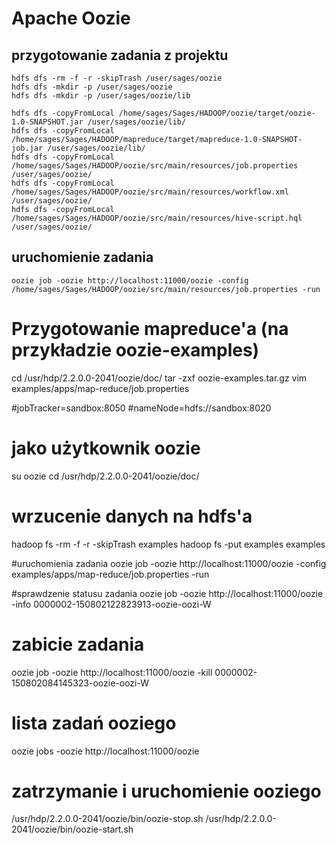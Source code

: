
# Apache Oozie

## przygotowanie zadania z projektu

```
hdfs dfs -rm -f -r -skipTrash /user/sages/oozie
hdfs dfs -mkdir -p /user/sages/oozie
hdfs dfs -mkdir -p /user/sages/oozie/lib

hdfs dfs -copyFromLocal /home/sages/Sages/HADOOP/oozie/target/oozie-1.0-SNAPSHOT.jar /user/sages/oozie/lib/
hdfs dfs -copyFromLocal /home/sages/Sages/HADOOP/mapreduce/target/mapreduce-1.0-SNAPSHOT-job.jar /user/sages/oozie/lib/
hdfs dfs -copyFromLocal /home/sages/Sages/HADOOP/oozie/src/main/resources/job.properties /user/sages/oozie/
hdfs dfs -copyFromLocal /home/sages/Sages/HADOOP/oozie/src/main/resources/workflow.xml /user/sages/oozie/
hdfs dfs -copyFromLocal /home/sages/Sages/HADOOP/oozie/src/main/resources/hive-script.hql /user/sages/oozie/
```

## uruchomienie zadania

```
oozie job -oozie http://localhost:11000/oozie -config /home/sages/Sages/HADOOP/oozie/src/main/resources/job.properties -run
```












# Przygotowanie mapreduce'a (na przykładzie oozie-examples)

cd /usr/hdp/2.2.0.0-2041/oozie/doc/
tar -zxf oozie-examples.tar.gz
vim examples/apps/map-reduce/job.properties

#jobTracker=sandbox:8050
#nameNode=hdfs://sandbox:8020

# jako użytkownik oozie
su oozie
cd /usr/hdp/2.2.0.0-2041/oozie/doc/

# wrzucenie danych na hdfs'a
hadoop fs -rm -f -r -skipTrash examples
hadoop fs -put examples examples

#uruchomienia zadania
oozie job -oozie http://localhost:11000/oozie -config examples/apps/map-reduce/job.properties -run

#sprawdzenie statusu zadania
oozie job -oozie http://localhost:11000/oozie -info 0000002-150802122823913-oozie-oozi-W

# zabicie zadania
oozie job -oozie http://localhost:11000/oozie -kill 0000002-150802084145323-oozie-oozi-W

# lista zadań ooziego
oozie jobs -oozie http://localhost:11000/oozie

# zatrzymanie i uruchomienie ooziego
/usr/hdp/2.2.0.0-2041/oozie/bin/oozie-stop.sh
/usr/hdp/2.2.0.0-2041/oozie/bin/oozie-start.sh


